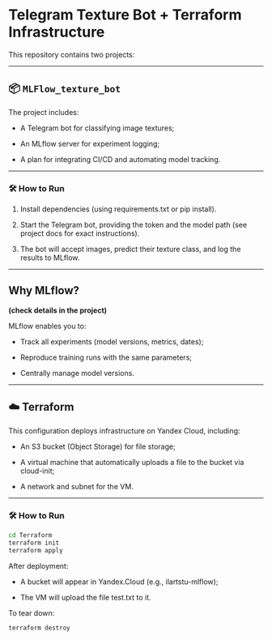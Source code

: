 # Telegram Texture Bot + Terraform Infrastructure

This repository contains two projects:

---

## 📦 `MLFlow_texture_bot`

The project includes:

- A Telegram bot for classifying image textures;

- An MLflow server for experiment logging;

- A plan for integrating CI/CD and automating model tracking.

---
### 🛠️ How to Run

1. Install dependencies (using requirements.txt or pip install).

2. Start the Telegram bot, providing the token and the model path (see project docs for exact instructions).

3. The bot will accept images, predict their texture class, and log the results to MLflow.

---
## Why MLflow? 
**(check details in the project)**

MLflow enables you to:

- Track all experiments (model versions, metrics, dates);

- Reproduce training runs with the same parameters;

- Centrally manage model versions.

---

## ☁️ Terraform

This configuration deploys infrastructure on Yandex Cloud, including:

- An S3 bucket (Object Storage) for file storage;

- A virtual machine that automatically uploads a file to the bucket via cloud-init;

- A network and subnet for the VM.

---
### 🛠️  How to Run

```bash
cd Terraform
terraform init
terraform apply
```

After deployment:

- A bucket will appear in Yandex.Cloud (e.g., ilartstu-mlflow);

- The VM will upload the file test.txt to it.

To tear down:

```bash
terraform destroy

```




